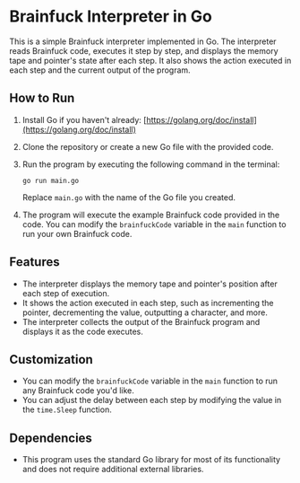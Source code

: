 # Brainfuck Interpreter in Go

This is a simple Brainfuck interpreter implemented in Go. The interpreter reads Brainfuck code, executes it step by step, and displays the memory tape and pointer's state after each step. It also shows the action executed in each step and the current output of the program.

## How to Run

1. Install Go if you haven't already: [https://golang.org/doc/install](https://golang.org/doc/install)

2. Clone the repository or create a new Go file with the provided code.

3. Run the program by executing the following command in the terminal:

   ```
   go run main.go
   ```

   Replace `main.go` with the name of the Go file you created.

4. The program will execute the example Brainfuck code provided in the code. You can modify the `brainfuckCode` variable in the `main` function to run your own Brainfuck code.

## Features

- The interpreter displays the memory tape and pointer's position after each step of execution.
- It shows the action executed in each step, such as incrementing the pointer, decrementing the value, outputting a character, and more.
- The interpreter collects the output of the Brainfuck program and displays it as the code executes.

## Customization

- You can modify the `brainfuckCode` variable in the `main` function to run any Brainfuck code you'd like.
- You can adjust the delay between each step by modifying the value in the `time.Sleep` function.

## Dependencies

- This program uses the standard Go library for most of its functionality and does not require additional external libraries.
